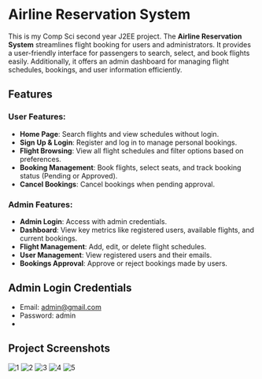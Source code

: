 # Airline Reservation System 

This is my Comp Sci second year J2EE project. The **Airline Reservation System** streamlines flight booking for users and administrators. It provides a user-friendly interface for passengers to search, select, and book flights easily. Additionally, it offers an admin dashboard for managing flight schedules, bookings, and user information efficiently.


## Features

### User Features:
- **Home Page**: Search flights and view schedules without login.
- **Sign Up & Login**: Register and log in to manage personal bookings.
- **Flight Browsing**: View all flight schedules and filter options based on preferences.
- **Booking Management**: Book flights, select seats, and track booking status (Pending or Approved).
- **Cancel Bookings**: Cancel bookings when pending approval.

### Admin Features:
- **Admin Login**: Access with admin credentials.
- **Dashboard**: View key metrics like registered users, available flights, and current bookings.
- **Flight Management**: Add, edit, or delete flight schedules.
- **User Management**: View registered users and their emails.
- **Bookings Approval**: Approve or reject bookings made by users.

## Admin Login Credentials
- Email: admin@gmail.com
- Password: admin
- 
## Project Screenshots

![1](https://github.com/user-attachments/assets/36746007-17db-4dd4-9e72-924162991795)
![2](https://github.com/user-attachments/assets/da54c103-adb2-422f-943d-2cac7f00fb44)
![3](https://github.com/user-attachments/assets/0883f8ef-3e73-4c71-8eb0-ddbbbd723515)
![4](https://github.com/user-attachments/assets/b293698c-400d-4b98-b86e-86a4799138c5)
![5](https://github.com/user-attachments/assets/00ad7b24-a6ce-4a10-9429-f554a1f1d618)

